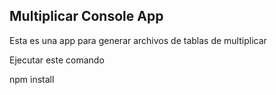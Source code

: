 ## Multiplicar Console App
Esta es una app para generar archivos de tablas de multiplicar

Ejecutar este comando 

npm install